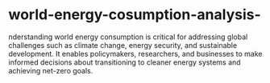 # world-energy-cosumption-analysis-
nderstanding world energy consumption is critical for addressing global challenges such as climate change, energy security, and sustainable development. It enables policymakers, researchers, and businesses to make informed decisions about transitioning to cleaner energy systems and achieving net-zero goals.

